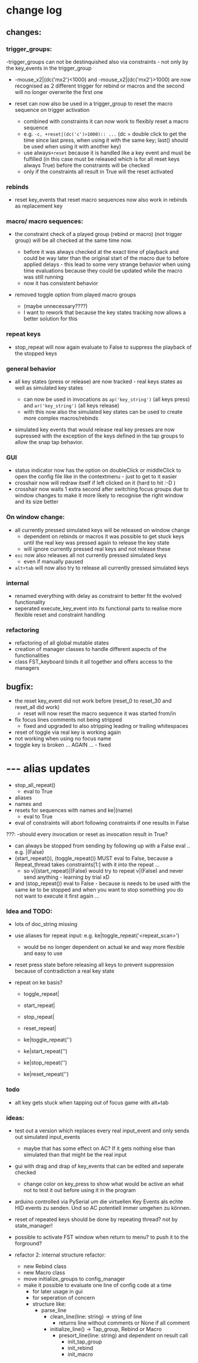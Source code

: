 # change log

## changes:

### trigger_groups:

-trigger_groups can not be destinquished also via constraints - not only by the key_events in the trigger_group
  - -mouse_x2|(dc('mx2')<1000) and -mouse_x2|(dc('mx2')>1000) are now recognised as 2 different trigger for rebind or macros and the second will no longer overwrite the first one

- reset can now also be used in a trigger_group to reset the macro sequence on trigger activation
  - combined with constraints it can now work to flexibly reset a macro sequence
  - e.g. `-c, +reset|(dc('c')>1000):: ...` (dc = double click to get the time since last press, when using it with the same key; last() should be used when using it with another key)
  - use always`+reset` because it is handled like a key event and must be fulfilled (in this case must be released which is for all reset keys always True) before the constraints will be checked
  - only if the constraints all result in True will the reset activated

### rebinds

- reset key_events that reset macro sequences now also work in rebinds as replacement key

### macro/ macro sequences:

- the constraint check of a played group (rebind or macro) (not trigger group) will be all checked at the same time now. 
  - before it was always checked at the exact time of playback and could be way later than the original start of the macro due to before applied delays - this lead to some very strange behavior when using time evaluations because they could be updated while the macro was still running 
  - now it has consistent behavior

- removed toggle option from played macro groups 
  - (maybe unnecessary????)
  - I want to rework that because the key states tracking now allows a better solution for this

### repeat keys

- stop_repeat will now again evaluate to False to suppress the playback of the stopped keys

### general behavior
- all key states (press or release) are now tracked - real keys states as well as simulated key states
  - can now be used in invocations as `ap('key_string')` (all keys press) and `ar('key_string')` (all keys release)
  - with this now also the simulated key states can be used to create more complex macros/rebinds

- simulated key events that would release real key presses are now supressed with the exception of the keys defined in the tap groups to allow the snap tap behavior.

### GUI
- status indicator now has the option on doubleClick or middleClick to open the config file like in the contextmenu - just to get to it easier
- crosshair now will redraw itself if left clicked on it (hard to hit :-D )
- crosshair now waits 1 extra second after switching focus groups due to window changes to make it more likely to recognise the right window and its size better

### On window change:
- all currently pressed simulated keys will be released on window change 
  - dependent on rebinds or macros it was possible to get stuck keys until the real key was pressed again to release the key state
  - will ignore currently pressed real keys and not release these
- `esc` now also releases all not currently pressed simulated keys
  - even if manually paused
- `alt+tab` will now also try to release all currently pressed simulated keys

### internal
- renamed everything with delay as constraint to better fit the evolved functionality
- seperated execute_key_event into its functional parts to realise more flexible reset and constraint handling

### refactoring
- refactoring of all global mutable states
- creation of manager classes to handle different aspects of the functionalities
- class FST_keyboard binds it all together and offers access to the managers

## bugfix:
- the reset key_event did not work before (reset_0 to reset_30 and reset_all did work)
  - reset will now reset the macro sequence it was started from/in
- fix focus lines comments not being stripped
  - fixed and upgraded to also stripping leading or trailing whitespaces
- reset of toggle via real key is working again
- not working when using no focus name
- toggle key is broken ... AGAIN ... - fixed

# --- alias updates

- stop_all_repeat()
  - eval to True
- aliases
- names and 
- resets for sequences with names and ke|(name)
  - eval to True
- eval of constraints will abort following constraints if one results in False

???:
-should every invocation or reset as invocation result in True?
  - can always be stopped from sending by following up with a False eval .. e.g. |(False)
  - (start_repeat()), (toggle_repeat()) MUST eval to False, because a Repeat_thread takes constraints[1:] with it into the repeat ...
    - so v|(start_repeat)|(False) would try to repeat v|(False) and never send anything - learning by trial xD
  - and (stop_repeat()) eval to False - because is needs to be used with the same ke to be stopped and when you want to stop something you do not want to execute it first again ...

### Idea and TODO:
- lots of doc_string missing
- use aliases for repeat input: e.g. ke|toggle_repeat('<repeat_scan>') 
  - would be no longer dependent on actual ke and way more flexible and easy to use
- reset press state before releasing all keys to prevent suppression because of contradiction a real key state

- repeat on ke basis?
  - toggle_repeat|<alias>
  - start_repeat|<alias>
  - stop_repeat|<alias>
  - reset_repeat|<alias>

  - ke|toggle_repeat('<alias>') 
  - ke|start_repeat('<alias>') 
  - ke|stop_repeat('<alias>') 
  - ke|reset_repeat('<alias>') 

### todo

- alt key gets stuck when tapping out of focus game with alt+tab

### ideas:

- test out a version which replaces every real input_event and only sends out simulated input_events
  - maybe that has some effect on AC? If it gets nothing else than simulated than that might be the real input

- gui with drag and drap of key_events that can be edited and seperate checked
  - change color on key_press to show what would be active an what not to test it out before using it in the program

- arduino controlled via PySerial um die virtuellen Key Events als echte HID events zu senden. Und so AC potentiell immer umgehen zu können.





- reset of repeated keys should be done by repeating thread? not by state_manager!

- possible to activate FST window when return to menu? to push it to the forground?


- refactor 2: internal structure refactor:
  - new Rebind class
  - new Macro class
  - move initialize_groups to config_manager
  - make it possible to evaluate one line of config code at a time
    - for later usage in gui
    - for seperation of concern
    - structure like:
      - parse_line
        - clean_line(line: string) -> string of line
          - returns line without comments or None if all comment
        - initialize_line() -> Tap_group, Rebind or Macro
          - presort_line(line: string)  and dependent on result call
            - init_tap_group
            - init_rebind
            - init_macro